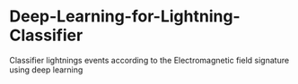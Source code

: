 # Deep-Learning-for-Lightning-Classifier
Classifier lightnings events according to the Electromagnetic field signature using deep learning
